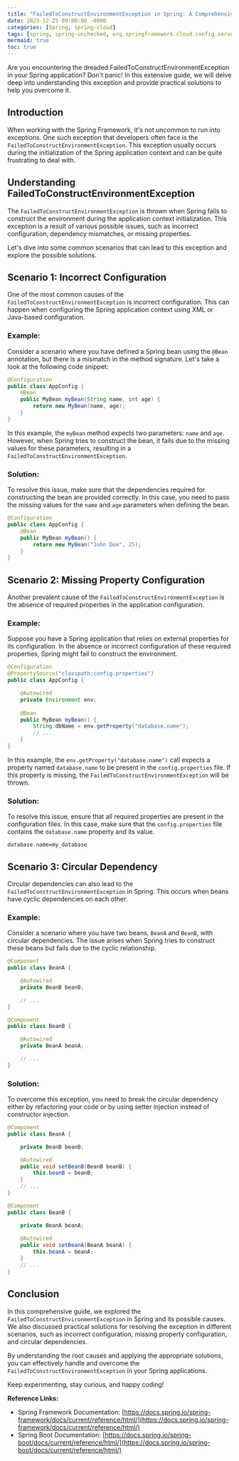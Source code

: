 ```yaml
---
title: "FailedToConstructEnvironmentException in Spring: A Comprehensive Guide"
date: 2023-12-25 09:00:00 -0000
categories: [Spring, spring-cloud]
tags: [spring, spring-unchecked, org.springframework.cloud.config.server.environment]
mermaid: true
toc: true
---
```



Are you encountering the dreaded FailedToConstructEnvironmentException in your Spring application? Don't panic! In this extensive guide, we will delve deep into understanding this exception and provide practical solutions to help you overcome it.

## Introduction

When working with the Spring Framework, it's not uncommon to run into exceptions. One such exception that developers often face is the `FailedToConstructEnvironmentException`. This exception usually occurs during the initialization of the Spring application context and can be quite frustrating to deal with.

## Understanding FailedToConstructEnvironmentException

The `FailedToConstructEnvironmentException` is thrown when Spring fails to construct the environment during the application context initialization. This exception is a result of various possible issues, such as incorrect configuration, dependency mismatches, or missing properties.

Let's dive into some common scenarios that can lead to this exception and explore the possible solutions.

## Scenario 1: Incorrect Configuration

One of the most common causes of the `FailedToConstructEnvironmentException` is incorrect configuration. This can happen when configuring the Spring application context using XML or Java-based configuration.

### Example:

Consider a scenario where you have defined a Spring bean using the `@Bean` annotation, but there is a mismatch in the method signature. Let's take a look at the following code snippet:

```java
@Configuration
public class AppConfig {
    @Bean
    public MyBean myBean(String name, int age) {
        return new MyBean(name, age);
    }
}
```
In this example, the `myBean` method expects two parameters: `name` and `age`. However, when Spring tries to construct the bean, it fails due to the missing values for these parameters, resulting in a `FailedToConstructEnvironmentException`.

### Solution:
To resolve this issue, make sure that the dependencies required for constructing the bean are provided correctly. In this case, you need to pass the missing values for the `name` and `age` parameters when defining the bean.

```java
@Configuration
public class AppConfig {
    @Bean
    public MyBean myBean() {
        return new MyBean("John Doe", 25);
    }
}
```

## Scenario 2: Missing Property Configuration

Another prevalent cause of the `FailedToConstructEnvironmentException` is the absence of required properties in the application configuration.

### Example:

Suppose you have a Spring application that relies on external properties for its configuration. In the absence or incorrect configuration of these required properties, Spring might fail to construct the environment.

```java
@Configuration
@PropertySource("classpath:config.properties")
public class AppConfig {

    @Autowired
    private Environment env;
    
    @Bean
    public MyBean myBean() {
        String dbName = env.getProperty("database.name");
        // ...
    }
}
```

In this example, the `env.getProperty("database.name")` call expects a property named `database.name` to be present in the `config.properties` file. If this property is missing, the `FailedToConstructEnvironmentException` will be thrown.

### Solution:
To resolve this issue, ensure that all required properties are present in the configuration files. In this case, make sure that the `config.properties` file contains the `database.name` property and its value.

```
database.name=my_database
```

## Scenario 3: Circular Dependency

Circular dependencies can also lead to the `FailedToConstructEnvironmentException` in Spring. This occurs when beans have cyclic dependencies on each other.

### Example:

Consider a scenario where you have two beans, `BeanA` and `BeanB`, with circular dependencies. The issue arises when Spring tries to construct these beans but fails due to the cyclic relationship.

```java
@Component
public class BeanA {

    @Autowired
    private BeanB beanB;

    // ...
}
```

```java
@Component
public class BeanB {

    @Autowired
    private BeanA beanA;

    // ...
}
```

### Solution:
To overcome this exception, you need to break the circular dependency either by refactoring your code or by using setter injection instead of constructor injection.

```java
@Component
public class BeanA {

    private BeanB beanB;

    @Autowired
    public void setBeanB(BeanB beanB) {
        this.beanB = beanB;
    }
    // ...
}
```

```java
@Component
public class BeanB {

    private BeanA beanA;
    
    @Autowired
    public void setBeanA(BeanA beanA) {
        this.beanA = beanA;
    }
    // ...
}
```

## Conclusion

In this comprehensive guide, we explored the `FailedToConstructEnvironmentException` in Spring and its possible causes. We also discussed practical solutions for resolving the exception in different scenarios, such as incorrect configuration, missing property configuration, and circular dependencies.

By understanding the root causes and applying the appropriate solutions, you can effectively handle and overcome the `FailedToConstructEnvironmentException` in your Spring applications.

Keep experimenting, stay curious, and happy coding!

**Reference Links:**

- Spring Framework Documentation: [https://docs.spring.io/spring-framework/docs/current/reference/html/](https://docs.spring.io/spring-framework/docs/current/reference/html/)
- Spring Boot Documentation: [https://docs.spring.io/spring-boot/docs/current/reference/html/](https://docs.spring.io/spring-boot/docs/current/reference/html/)
